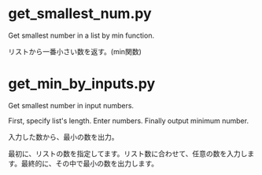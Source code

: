 #	get_smallest_num.py

Get smallest number in a list by min function.

リストから一番小さい数を返す。(min関数)


#	get_min_by_inputs.py

Get smallest number in input numbers.

First, specify list's length. Enter numbers. Finally output minimum number.

入力した数から、最小の数を出力。

最初に、リストの数を指定してます。リスト数に合わせて、任意の数を入力します。最終的に、その中で最小の数を出力します。

